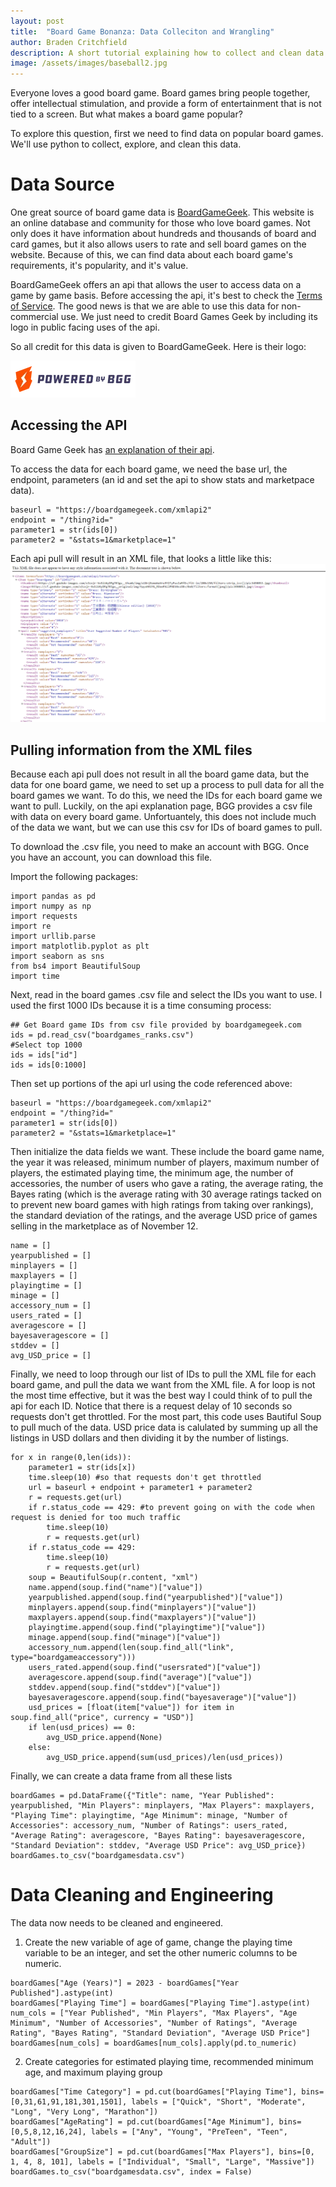 ```yaml
---
layout: post
title:  "Board Game Bonanza: Data Colleciton and Wrangling"
author: Braden Critchfield
description: A short tutorial explaining how to collect and clean data relating to board games.
image: /assets/images/baseball2.jpg
---
```


Everyone loves a good board game. Board games bring people together, offer intellectual stimulation, and provide a form of entertainment that is not tied to a screen. But what makes a board game popular? 

To explore this question, first we need to find data on popular board games. We'll use python to collect, explore, and clean this data.

# Data Source
One great source of board game data is [BoardGameGeek](https://boardgamegeek.com/). This website is an online database and community for those who love board games. Not only does it have information about hundreds and thousands of board and card games, but it also allows users to rate and sell board games on the website. Because of this, we can find data about each board game's requirements, it's popularity, and it's value.

BoardGameGeek offers an api that allows the user to access data on a game by game basis. Before accessing the api, it's best to check the [Terms of Service](https://boardgamegeek.com/wiki/page/XML_API_Terms_of_Use#). The good news is that we are able to use this data for non-commercial use. We just need to credit Board Games Geek by including its logo in public facing uses of the api.

So all credit for this data is given to BoardGameGeek. Here is their logo:

![BGG logo](/assets/images/BGG.webp)

## Accessing the API
Board Game Geek has [an explanation of their api](https://boardgamegeek.com/wiki/page/BGG_XML_API2).

To access the data for each board game, we need the base url, the endpoint, parameters (an id and set the api to show stats and marketpace data).
```
baseurl = "https://boardgamegeek.com/xmlapi2"
endpoint = "/thing?id="
parameter1 = str(ids[0])
parameter2 = "&stats=1&marketplace=1"
```

Each api pull will result in an XML file, that looks a little like this:
![XML api pull example](/assets/images/SampleXMLfile.png)

## Pulling information from the XML files
Because each api pull does not result in all the board game data, but the data for one board game, we need to set up a process to pull data for all the board games we want. To do this, we need the IDs for each board game we want to pull. Luckily, on the api explanation page, BGG provides a csv file with data on every board game. Unfortuantely, this does not include much of the data we want, but we can use this csv for IDs of board games to pull.

To download the .csv file, you need to make an account with BGG. Once you have an account, you can download this file.

Import the following packages:
```
import pandas as pd
import numpy as np
import requests
import re
import urllib.parse
import matplotlib.pyplot as plt
import seaborn as sns
from bs4 import BeautifulSoup
import time
```

Next, read in the board games .csv file and select the IDs you want to use. I used the first 1000 IDs because it is a time consuming process:

```
## Get Board game IDs from csv file provided by boardgamegeek.com
ids = pd.read_csv("boardgames_ranks.csv")
#Select top 1000
ids = ids["id"]
ids = ids[0:1000]

```

Then set up portions of the api url using the code referenced above:
```
baseurl = "https://boardgamegeek.com/xmlapi2"
endpoint = "/thing?id="
parameter1 = str(ids[0])
parameter2 = "&stats=1&marketplace=1"
```

Then initialize the data fields we want. These include the board game name, the year it was released, minimum number of players, maximum number of players, the estimated playing time, the minimum age, the number of accessories, the number of users who gave a rating, the average rating, the Bayes rating (which is the average rating with 30 average ratings tacked on to prevent new board games with high ratings from taking over rankings), the standard deviation of the ratings, and the average USD price of games selling in the marketplace as of November 12.

```
name = []
yearpublished = []
minplayers = []
maxplayers = []
playingtime = []
minage = []
accessory_num = []
users_rated = []
averagescore = []
bayesaveragescore = []
stddev = []
avg_USD_price = []
```

Finally, we need to loop through our list of IDs to pull the XML file for each board game, and pull the data we want from the XML file. A for loop is not the most time effective, but it was the best way I could think of to pull the api for each ID. Notice that there is a request delay of 10 seconds so requests don't get throttled. For the most part, this code uses Bautiful Soup to pull much of the data. USD price data is calulated by summing up all the listings in USD dollars and then dividing it by the number of listings.

```
for x in range(0,len(ids)):
    parameter1 = str(ids[x])
    time.sleep(10) #so that requests don't get throttled
    url = baseurl + endpoint + parameter1 + parameter2
    r = requests.get(url)
    if r.status_code == 429: #to prevent going on with the code when request is denied for too much traffic
        time.sleep(10)
        r = requests.get(url)
    if r.status_code == 429:
        time.sleep(10)
        r = requests.get(url)
    soup = BeautifulSoup(r.content, "xml")
    name.append(soup.find("name")["value"])
    yearpublished.append(soup.find("yearpublished")["value"])
    minplayers.append(soup.find("minplayers")["value"])
    maxplayers.append(soup.find("maxplayers")["value"])
    playingtime.append(soup.find("playingtime")["value"])
    minage.append(soup.find("minage")["value"])
    accessory_num.append(len(soup.find_all("link", type="boardgameaccessory")))
    users_rated.append(soup.find("usersrated")["value"])
    averagescore.append(soup.find("average")["value"])
    stddev.append(soup.find("stddev")["value"])
    bayesaveragescore.append(soup.find("bayesaverage")["value"])
    usd_prices = [float(item["value"]) for item in soup.find_all("price", currency = "USD")]
    if len(usd_prices) == 0:
        avg_USD_price.append(None)
    else:
        avg_USD_price.append(sum(usd_prices)/len(usd_prices))

```
Finally, we can create a data frame from all these lists

```
boardGames = pd.DataFrame({"Title": name, "Year Published": yearpublished, "Min Players": minplayers, "Max Players": maxplayers, "Playing Time": playingtime, "Age Minimum": minage, "Number of Accessories": accessory_num, "Number of Ratings": users_rated, "Average Rating": averagescore, "Bayes Rating": bayesaveragescore, "Standard Deviation": stddev, "Average USD Price": avg_USD_price})
boardGames.to_csv("boardgamesdata.csv")
```

# Data Cleaning and Engineering
The data now needs to be cleaned and engineered.

1. Create the new variable of age of game, change the playing time variable to be an integer, and set the other numeric columns to be numeric.
```
boardGames["Age (Years)"] = 2023 - boardGames["Year Published"].astype(int)
boardGames["Playing Time"] = boardGames["Playing Time"].astype(int)
num_cols = ["Year Published", "Min Players", "Max Players", "Age Minimum", "Number of Accessories", "Number of Ratings", "Average Rating", "Bayes Rating", "Standard Deviation", "Average USD Price"]
boardGames[num_cols] = boardGames[num_cols].apply(pd.to_numeric)
```
2. Create categories for estimated playing time, recommended minimum age, and maximum playing group
```
boardGames["Time Category"] = pd.cut(boardGames["Playing Time"], bins=[0,31,61,91,181,301,1501], labels = ["Quick", "Short", "Moderate", "Long", "Very Long", "Marathon"])
boardGames["AgeRating"] = pd.cut(boardGames["Age Minimum"], bins=[0,5,8,12,16,24], labels = ["Any", "Young", "PreTeen", "Teen", "Adult"])
boardGames["GroupSize"] = pd.cut(boardGames["Max Players"], bins=[0, 1, 4, 8, 101], labels = ["Individual", "Small", "Large", "Massive"])
boardGames.to_csv("boardgamesdata.csv", index = False)
```
